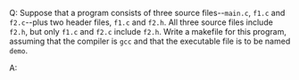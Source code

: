 Q: Suppose that a program consists of three source files--`main.c`, `f1.c` and
`f2.c`--plus two header files, `f1.c` and `f2.h`. All three source files include
`f2.h`, but only `f1.c` and `f2.c` include `f2.h`. Write a makefile for this
program, assuming that the compiler is `gcc` and that the executable file is to
be named `demo`.

A:
